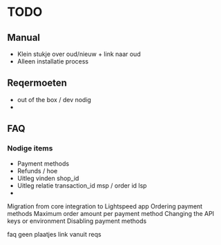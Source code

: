 # TODO
## Manual
- Klein stukje over oud/nieuw + link naar oud
- Alleen installatie process

## Reqermoeten
- out of the box / dev nodig
- 


## FAQ
### Nodige items
- Payment methods
- Refunds /  hoe
- Uitleg vinden shop_id
- Uitleg relatie transaction_id msp / order id lsp
- 

Migration from core integration to Lightspeed app
Ordering payment methods
Maximum order amount per payment method
Changing the API keys or environment
Disabling payment methods

faq geen plaatjes link vanuit reqs
